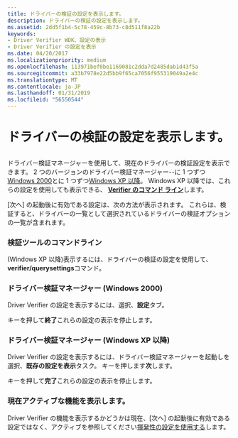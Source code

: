 ```yaml
---
title: ドライバーの検証の設定を表示します。
description: ドライバーの検証の設定を表示します。
ms.assetid: 2dd5f1b4-5c78-459c-8b73-c8d511f8a22b
keywords:
- Driver Verifier WDK、設定の表示
- Driver Verifier の設定を表示
ms.date: 04/20/2017
ms.localizationpriority: medium
ms.openlocfilehash: 113971bef0be1169081c2dda7d2485dab1d43f5a
ms.sourcegitcommit: a33b7978e22d5bb9f65ca7056f955319049a2e4c
ms.translationtype: MT
ms.contentlocale: ja-JP
ms.lasthandoff: 01/31/2019
ms.locfileid: "56550544"
---
```

# <a name="viewing-driver-verifier-settings"></a>ドライバーの検証の設定を表示します。


## <span id="ddk_viewing_driver_verifier_settings_tools"></span><span id="DDK_VIEWING_DRIVER_VERIFIER_SETTINGS_TOOLS"></span>


ドライバー検証マネージャーを使用して、現在のドライバーの検証設定を表示できます。 2 つのバージョンのドライバー検証マネージャー--に 1 つずつ[Windows 2000](driver-verifier-manager--windows-2000-.md)とに 1 つずつ[Windows XP 以降](driver-verifier-manager--windows-xp-and-later-.md)。 Windows XP 以降では、これらの設定を使用しても表示できる、 [ **Verifier のコマンド ライン**](verifier-command-line.md)します。

[次へ] の起動後に有効である設定は、次の方法が表示されます。 これらは、検証すると、ドライバーの一覧として選択されているドライバーの検証オプションの一覧が含まれます。

### <a name="span-idverifiercommandlinespanspan-idverifiercommandlinespanverifier-command-line"></a><span id="verifier_command_line"></span><span id="VERIFIER_COMMAND_LINE"></span>検証ツールのコマンドライン

(Windows XP 以降)表示するには、ドライバーの検証の設定を使用して、 **verifier/querysettings**コマンド。

### <a name="span-iddriververifiermanagerwindows2000spanspan-iddriververifiermanagerwindows2000spandriver-verifier-manager-windows-2000"></a><span id="driver_verifier_manager__windows_2000_"></span><span id="DRIVER_VERIFIER_MANAGER__WINDOWS_2000_"></span>ドライバー検証マネージャー (Windows 2000)

Driver Verifier の設定を表示するには、選択、**設定**タブ。

キーを押して**終了**これらの設定の表示を停止します。

### <a name="span-iddriververifiermanagerwindowsxpandlaterspanspan-iddriververifiermanagerwindowsxpandlaterspandriver-verifier-manager-windows-xp-and-later"></a><span id="driver_verifier_manager__windows_xp_and_later_"></span><span id="DRIVER_VERIFIER_MANAGER__WINDOWS_XP_AND_LATER_"></span>ドライバー検証マネージャー (Windows XP 以降)

Driver Verifier の設定を表示するには、ドライバー検証マネージャーを起動しを選択、**既存の設定を表示**タスク。 キーを押します**次**します。

キーを押して**完了**これらの設定の表示を停止します。

### <a name="span-idviewingthecurrentlyactivefeaturesspanspan-idviewingthecurrentlyactivefeaturesspanviewing-the-currently-active-features"></a><span id="viewing_the_currently_active_features"></span><span id="VIEWING_THE_CURRENTLY_ACTIVE_FEATURES"></span>現在アクティブな機能を表示します。

Driver Verifier の機能を表示するかどうかは現在、[次へ] の起動後に有効である設定ではなく、アクティブを参照してください[揮発性の設定を使用する](using-volatile-settings.md)します。

 

 





